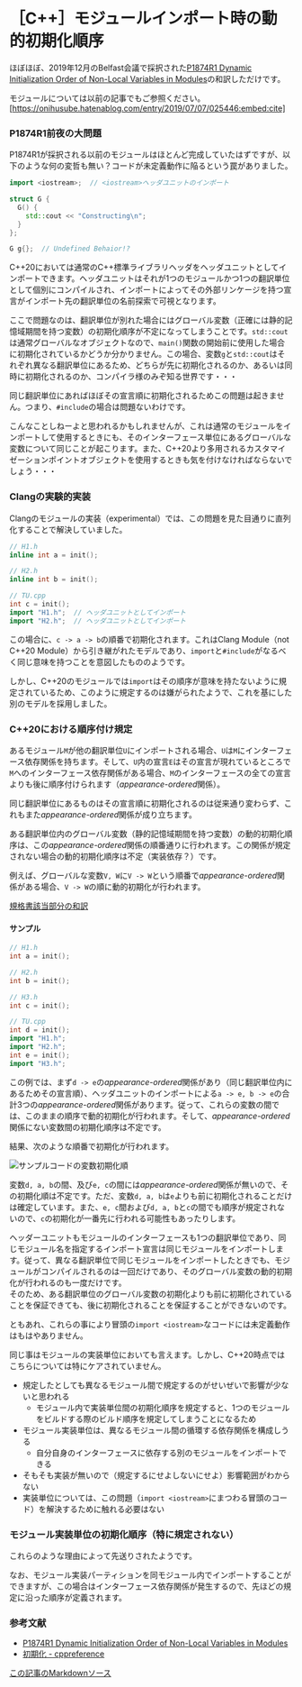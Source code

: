 # ［C++］モジュールインポート時の動的初期化順序

ほぼほぼ、2019年12月のBelfast会議で採択された[P1874R1 Dynamic Initialization Order of Non-Local Variables in Modules](http://www.open-std.org/jtc1/sc22/wg21/docs/papers/2019/p1874r1.html)の和訳しただけです。

モジュールについては以前の記事でもご参照ください。
[https://onihusube.hatenablog.com/entry/2019/07/07/025446:embed:cite]

### P1874R1前夜の大問題

P1874R1が採択される以前のモジュールはほとんど完成していたはずですが、以下のような何の変哲も無い？コードが未定義動作に陥るという罠がありました。

```cpp
import <iostream>;  // <iostream>ヘッダユニットのインポート

struct G {
  G() {
    std::cout << "Constructing\n";
  }
};

G g{};  // Undefined Behaior!?
```

C++20においては通常のC++標準ライブラリヘッダをヘッダユニットとしてインポートできます。ヘッダユニットはそれが1つのモジュールかつ1つの翻訳単位として個別にコンパイルされ、インポートによってその外部リンケージを持つ宣言がインポート先の翻訳単位の名前探索で可視となります。

ここで問題なのは、翻訳単位が別れた場合にはグローバル変数（正確には静的記憶域期間を持つ変数）の初期化順序が不定になってしまうことです。`std::cout`は通常グローバルなオブジェクトなので、`main()`関数の開始前に使用した場合に初期化されているかどうか分かりません。この場合、変数`g`と`std::cout`はそれぞれ異なる翻訳単位にあるため、どちらが先に初期化されるのか、あるいは同時に初期化されるのか、コンパイラ様のみぞ知る世界です・・・

同じ翻訳単位にあればほぼその宣言順に初期化されるためこの問題は起きません。つまり、`#include`の場合は問題ないわけです。

こんなことしねーよと思われるかもしれませんが、これは通常のモジュールをインポートして使用するときにも、そのインターフェース単位にあるグローバルな変数について同じことが起こります。また、C++20より多用されるカスタマイゼーションポイントオブジェクトを使用するときも気を付けなければならないでしょう・・・

### Clangの実験的実装

Clangのモジュールの実装（experimental）では、この問題を見た目通りに直列化することで解決していました。

```cpp
// H1.h
inline int a = init();

// H2.h
inline int b = init();

// TU.cpp
int c = init();
import "H1.h";  // ヘッダユニットとしてインポート
import "H2.h";  // ヘッダユニットとしてインポート
```

この場合に、`c -> a -> b`の順番で初期化されます。これはClang Module（not C++20 Module）から引き継がれたモデルであり、`import`と`#include`がなるべく同じ意味を持つことを意図したもののようです。

しかし、C++20のモジュールでは`import`はその順序が意味を持たないように規定されているため、このように規定するのは嫌がられたようで、これを基にした別のモデルを採用しました。

### C++20における順序付け規定

あるモジュール`M`が他の翻訳単位`U`にインポートされる場合、`U`は`M`にインターフェース依存関係を持ちます。そして、`U`内の宣言`E`はその宣言が現れているところで`M`へのインターフェース依存関係がある場合、`M`のインターフェースの全ての宣言よりも後に順序付けられます（*appearance-ordered*関係）。

同じ翻訳単位にあるものはその宣言順に初期化されるのは従来通り変わらず、これもまた*appearance-ordered*関係が成り立ちます。

ある翻訳単位内のグローバル変数（静的記憶域期間を持つ変数）の動的初期化順序は、この*appearance-ordered*関係の順番通りに行われます。この関係が規定されない場合の動的初期化順序は不定（実装依存？）です。

例えば、グローバルな変数`V, W`に`V -> W`という順番で*appearance-ordered*関係がある場合、`V -> W`の順に動的初期化が行われます。

[規格書該当部分の和訳](https://github.com/onihusube/blog/blob/master/2019/cpp20_module_memo.md#6933-dynamic-initialization-of-non-local-variables-basicstartdynamic)

#### サンプル

```cpp
// H1.h
int a = init();

// H2.h
int b = init();

// H3.h
int c = init();

// TU.cpp
int d = init();
import "H1.h";
import "H2.h";
int e = init();
import "H3.h";
```

この例では、まず`d -> e`の*appearance-ordered*関係があり（同じ翻訳単位内にあるためその宣言順）、ヘッダユニットのインポートによる`a -> e, b -> e`の合計3つの*appearance-ordered*関係があります。従って、これらの変数の間では、このままの順序で動的初期化が行われます。そして、*appearance-ordered*関係にない変数間の初期化順序は不定です。

結果、次のような順番で初期化が行われます。

![サンプルコードの変数初期化順](https://raw.githubusercontent.com/onihusube/blog/master/2020/20200207_module_dyn_init/order.png)

変数`d, a, b`の間、及び`e, c`の間には*appearance-ordered*関係が無いので、その初期化順は不定です。ただ、変数`d, a, b`は`e`よりも前に初期化されることだけは確定しています。また、`e, c`間および`d, a, b`と`c`の間でも順序が規定されないので、`c`の初期化が一番先に行われる可能性もあったりします。

ヘッダーユニットもモジュールのインターフェースも1つの翻訳単位であり、同じモジュール名を指定するインポート宣言は同じモジュールをインポートします。従って、異なる翻訳単位で同じモジュールをインポートしたときでも、モジュールがコンパイルされるのは一回だけであり、そのグローバル変数の動的初期化が行われるのも一度だけです。  
そのため、ある翻訳単位のグローバル変数の初期化よりも前に初期化されていることを保証できても、後に初期化されることを保証することができないのです。

ともあれ、これらの事により冒頭の`import <iostream>`なコードには未定義動作はもはやありません。


同じ事はモジュールの実装単位においても言えます。しかし、C++20時点ではこちらについては特にケアされていません。

- 規定したとしても異なるモジュール間で規定するのがせいぜいで影響が少ないと思われる
    - モジュール内で実装単位間の初期化順序を規定すると、1つのモジュールをビルドする際のビルド順序を規定してしまうことになるため
- モジュール実装単位は、異なるモジュール間の循環する依存関係を構成しうる
    - 自分自身のインターフェースに依存する別のモジュールをインポートできる
- そもそも実装が無いので（規定するにせよしないにせよ）影響範囲がわからない
- 実装単位については、この問題（`import <iostream>`にまつわる冒頭のコード）を解決するために触れる必要はない
### モジュール実装単位の初期化順序（特に規定されない）

これらのような理由によって先送りされたようです。

なお、モジュール実装パーティションを同モジュール内でインポートすることができますが、この場合はインターフェース依存関係が発生するので、先ほどの規定に沿った順序が定義されます。

### 参考文献

- [P1874R1 Dynamic Initialization Order of Non-Local Variables in Modules](http://www.open-std.org/jtc1/sc22/wg21/docs/papers/2019/p1874r1.html)
- [初期化 - cppreference](https://ja.cppreference.com/w/cpp/language/initialization)

[この記事のMarkdownソース](https://github.com/onihusube/blog/blob/master/2020/20200207_module_dyn_init.md)